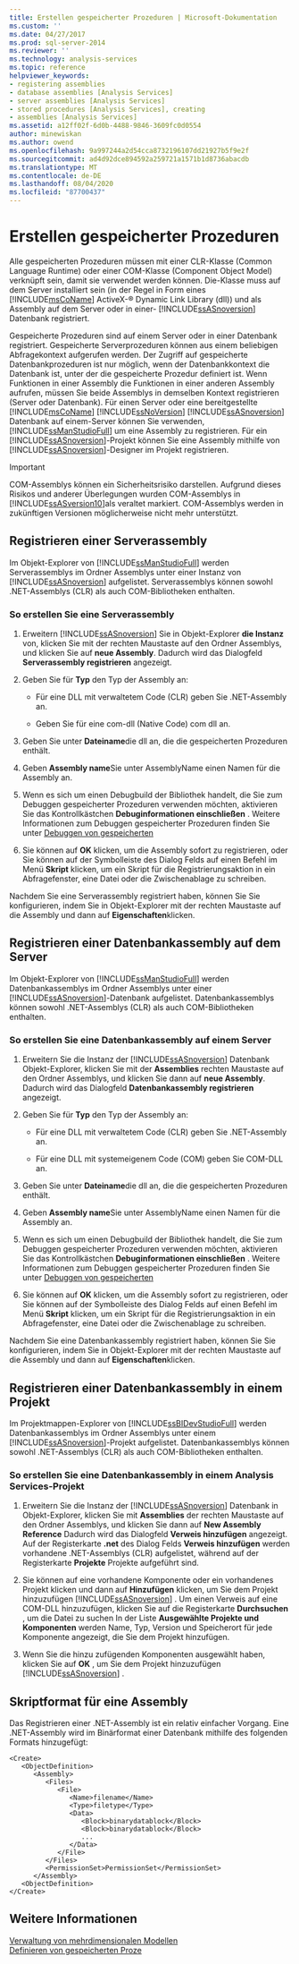 ```yaml
---
title: Erstellen gespeicherter Prozeduren | Microsoft-Dokumentation
ms.custom: ''
ms.date: 04/27/2017
ms.prod: sql-server-2014
ms.reviewer: ''
ms.technology: analysis-services
ms.topic: reference
helpviewer_keywords:
- registering assemblies
- database assemblies [Analysis Services]
- server assemblies [Analysis Services]
- stored procedures [Analysis Services], creating
- assemblies [Analysis Services]
ms.assetid: a12ff02f-6d0b-4488-9846-3609fc0d0554
author: minewiskan
ms.author: owend
ms.openlocfilehash: 9a997244a2d54cca8732196107dd21927b5f9e2f
ms.sourcegitcommit: ad4d92dce894592a259721a1571b1d8736abacdb
ms.translationtype: MT
ms.contentlocale: de-DE
ms.lasthandoff: 08/04/2020
ms.locfileid: "87700437"
---
```

# <a name="creating-stored-procedures"></a>Erstellen gespeicherter Prozeduren
  Alle gespeicherten Prozeduren müssen mit einer CLR-Klasse (Common Language Runtime) oder einer COM-Klasse (Component Object Model) verknüpft sein, damit sie verwendet werden können. Die-Klasse muss auf dem Server installiert sein (in der Regel in Form eines [!INCLUDE[msCoName](../../includes/msconame-md.md)] ActiveX-® Dynamic Link Library (dll)) und als Assembly auf dem Server oder in einer- [!INCLUDE[ssASnoversion](../../includes/ssasnoversion-md.md)] Datenbank registriert.  
  
 Gespeicherte Prozeduren sind auf einem Server oder in einer Datenbank registriert. Gespeicherte Serverprozeduren können aus einem beliebigen Abfragekontext aufgerufen werden. Der Zugriff auf gespeicherte Datenbankprozeduren ist nur möglich, wenn der Datenbankkontext die Datenbank ist, unter der die gespeicherte Prozedur definiert ist. Wenn Funktionen in einer Assembly die Funktionen in einer anderen Assembly aufrufen, müssen Sie beide Assemblys in demselben Kontext registrieren (Server oder Datenbank). Für einen Server oder eine bereitgestellte [!INCLUDE[msCoName](../../includes/msconame-md.md)] [!INCLUDE[ssNoVersion](../../includes/ssnoversion-md.md)] [!INCLUDE[ssASnoversion](../../includes/ssasnoversion-md.md)] Datenbank auf einem-Server können Sie verwenden, [!INCLUDE[ssManStudioFull](../../includes/ssmanstudiofull-md.md)] um eine Assembly zu registrieren. Für ein [!INCLUDE[ssASnoversion](../../includes/ssasnoversion-md.md)]-Projekt können Sie eine Assembly mithilfe von [!INCLUDE[ssASnoversion](../../includes/ssasnoversion-md.md)]-Designer im Projekt registrieren.  
  
> [!IMPORTANT]  
>  COM-Assemblys können ein Sicherheitsrisiko darstellen. Aufgrund dieses Risikos und anderer Überlegungen wurden COM-Assemblys in [!INCLUDE[ssASversion10](../../includes/ssasversion10-md.md)]als veraltet markiert. COM-Assemblys werden in zukünftigen Versionen möglicherweise nicht mehr unterstützt.  
  
## <a name="registering-a-server-assembly"></a>Registrieren einer Serverassembly  
 Im Objekt-Explorer von [!INCLUDE[ssManStudioFull](../../includes/ssmanstudiofull-md.md)] werden Serverassemblys im Ordner Assemblys unter einer Instanz von [!INCLUDE[ssASnoversion](../../includes/ssasnoversion-md.md)] aufgelistet. Serverassemblys können sowohl .NET-Assemblys (CLR) als auch COM-Bibliotheken enthalten.  
  
### <a name="to-create-a-server-assembly"></a>So erstellen Sie eine Serverassembly  
  
1.  Erweitern [!INCLUDE[ssASnoversion](../../includes/ssasnoversion-md.md)] Sie in Objekt-Explorer **die Instanz** von, klicken Sie mit der rechten Maustaste auf den Ordner Assemblys, und klicken Sie auf **neue Assembly**. Dadurch wird das Dialogfeld **Serverassembly registrieren** angezeigt.  
  
2.  Geben Sie für **Typ** den Typ der Assembly an:  
  
    -   Für eine DLL mit verwaltetem Code (CLR) geben Sie .NET-Assembly an.  
  
    -   Geben Sie für eine com-dll (Native Code) com dll an.  
  
3.  Geben Sie unter **Dateiname**die dll an, die die gespeicherten Prozeduren enthält.  
  
4.  Geben **Assembly name**Sie unter AssemblyName einen Namen für die Assembly an.  
  
5.  Wenn es sich um einen Debugbuild der Bibliothek handelt, die Sie zum Debuggen gespeicherter Prozeduren verwenden möchten, aktivieren Sie das Kontrollkästchen **Debuginformationen einschließen** . Weitere Informationen zum Debuggen gespeicherter Prozeduren finden Sie unter [Debuggen von gespeicherten](debugging-stored-procedures.md)  
  
6.  Sie können auf **OK** klicken, um die Assembly sofort zu registrieren, oder Sie können auf der Symbolleiste des Dialog Felds auf einen Befehl im Menü **Skript** klicken, um ein Skript für die Registrierungsaktion in ein Abfragefenster, eine Datei oder die Zwischenablage zu schreiben.  
  
 Nachdem Sie eine Serverassembly registriert haben, können Sie Sie konfigurieren, indem Sie in Objekt-Explorer mit der rechten Maustaste auf die Assembly und dann auf **Eigenschaften**klicken.  
  
## <a name="registering-a-database-assembly-on-the-server"></a>Registrieren einer Datenbankassembly auf dem Server  
 Im Objekt-Explorer von [!INCLUDE[ssManStudioFull](../../includes/ssmanstudiofull-md.md)] werden Datenbankassemblys im Ordner Assemblys unter einer [!INCLUDE[ssASnoversion](../../includes/ssasnoversion-md.md)]-Datenbank aufgelistet. Datenbankassemblys können sowohl .NET-Assemblys (CLR) als auch COM-Bibliotheken enthalten.  
  
### <a name="to-create-a-database-assembly-on-a-server"></a>So erstellen Sie eine Datenbankassembly auf einem Server  
  
1.  Erweitern Sie die Instanz der [!INCLUDE[ssASnoversion](../../includes/ssasnoversion-md.md)] Datenbank Objekt-Explorer, klicken Sie mit der **Assemblies** rechten Maustaste auf den Ordner Assemblys, und klicken Sie dann auf **neue Assembly**. Dadurch wird das Dialogfeld **Datenbankassembly registrieren** angezeigt.  
  
2.  Geben Sie für **Typ** den Typ der Assembly an:  
  
    -   Für eine DLL mit verwaltetem Code (CLR) geben Sie .NET-Assembly an.  
  
    -   Für eine DLL mit systemeigenem Code (COM) geben Sie COM-DLL an.  
  
3.  Geben Sie unter **Dateiname**die dll an, die die gespeicherten Prozeduren enthält.  
  
4.  Geben **Assembly name**Sie unter AssemblyName einen Namen für die Assembly an.  
  
5.  Wenn es sich um einen Debugbuild der Bibliothek handelt, die Sie zum Debuggen gespeicherter Prozeduren verwenden möchten, aktivieren Sie das Kontrollkästchen **Debuginformationen einschließen** . Weitere Informationen zum Debuggen gespeicherter Prozeduren finden Sie unter [Debuggen von gespeicherten](debugging-stored-procedures.md)  
  
6.  Sie können auf **OK** klicken, um die Assembly sofort zu registrieren, oder Sie können auf der Symbolleiste des Dialog Felds auf einen Befehl im Menü **Skript** klicken, um ein Skript für die Registrierungsaktion in ein Abfragefenster, eine Datei oder die Zwischenablage zu schreiben.  
  
 Nachdem Sie eine Datenbankassembly registriert haben, können Sie Sie konfigurieren, indem Sie in Objekt-Explorer mit der rechten Maustaste auf die Assembly und dann auf **Eigenschaften**klicken.  
  
## <a name="registering-a-database-assembly-in-a-project"></a>Registrieren einer Datenbankassembly in einem Projekt  
 Im Projektmappen-Explorer von [!INCLUDE[ssBIDevStudioFull](../../includes/ssbidevstudiofull-md.md)] werden Datenbankassemblys im Ordner Assemblys unter einem [!INCLUDE[ssASnoversion](../../includes/ssasnoversion-md.md)]-Projekt aufgelistet. Datenbankassemblys können sowohl .NET-Assemblys (CLR) als auch COM-Bibliotheken enthalten.  
  
### <a name="to-create-a-database-assembly-in-an-analysis-service-project"></a>So erstellen Sie eine Datenbankassembly in einem Analysis Services-Projekt  
  
1.  Erweitern Sie die Instanz der [!INCLUDE[ssASnoversion](../../includes/ssasnoversion-md.md)] Datenbank in Objekt-Explorer, klicken Sie mit **Assemblies** der rechten Maustaste auf den Ordner Assemblys, und klicken Sie dann auf **New Assembly Reference** Dadurch wird das Dialogfeld **Verweis hinzufügen** angezeigt. Auf der Registerkarte **.net** des Dialog Felds **Verweis hinzufügen** werden vorhandene .NET-Assemblys (CLR) aufgelistet, während auf der Registerkarte **Projekte** Projekte aufgeführt sind.  
  
2.  Sie können auf eine vorhandene Komponente oder ein vorhandenes Projekt klicken und dann auf **Hinzufügen** klicken, um Sie dem Projekt hinzuzufügen [!INCLUDE[ssASnoversion](../../includes/ssasnoversion-md.md)] . Um einen Verweis auf eine COM-DLL hinzuzufügen, klicken Sie auf die Registerkarte **Durchsuchen** , um die Datei zu suchen In der Liste **Ausgewählte Projekte und Komponenten** werden Name, Typ, Version und Speicherort für jede Komponente angezeigt, die Sie dem Projekt hinzufügen.  
  
3.  Wenn Sie die hinzu zufügenden Komponenten ausgewählt haben, klicken Sie auf **OK** , um Sie dem Projekt hinzuzufügen [!INCLUDE[ssASnoversion](../../includes/ssasnoversion-md.md)] .  
  
## <a name="script-format-for-an-assembly"></a>Skriptformat für eine Assembly  
 Das Registrieren einer .NET-Assembly ist ein relativ einfacher Vorgang. Eine .NET-Assembly wird im Binärformat einer Datenbank mithilfe des folgenden Formats hinzugefügt:  
  
```  
<Create>  
   <ObjectDefinition>  
      <Assembly>  
         <Files>  
            <File>  
               <Name>filename</Name>  
               <Type>filetype</Type>  
               <Data>  
                  <Block>binarydatablock</Block>  
                  <Block>binarydatablock</Block>  
                  ...  
               </Data>  
            </File>  
         </Files>  
         <PermissionSet>PermissionSet</PermissionSet>  
      </Assembly>  
   <ObjectDefinition>  
</Create>  
```  
  
## <a name="see-also"></a>Weitere Informationen  
 [Verwaltung von mehrdimensionalen Modellen](../multidimensional-models/multidimensional-model-assemblies-management.md)   
 [Definieren von gespeicherten Proze](defining-stored-procedures.md)  
  
  
